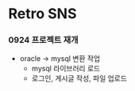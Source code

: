 # Retro SNS

### 0924 프로젝트 재개
- oracle -> mysql 변환 작업
    - mysql 라이브러리 로드
    - 로그인, 게시글 작성, 파일 업로드